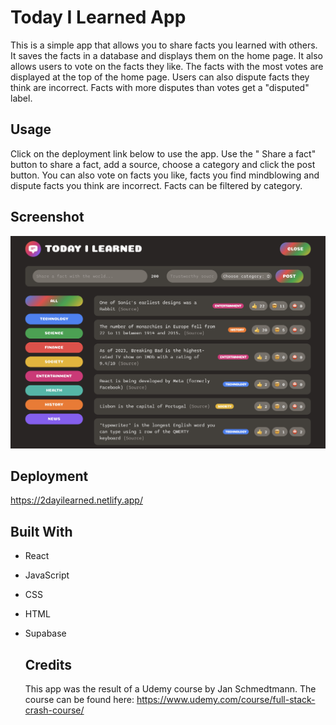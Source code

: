 # Today I Learned App
This is a simple app that allows you to share facts you learned with others. It saves the facts in a database and displays them on the home page. It also allows users to vote on the facts they like. The facts with the most votes are displayed at the top of the home page. Users can also dispute facts they think are incorrect. Facts with more disputes than votes get a "disputed" label.

## Usage
 Click on the deployment link below to use the app. Use the " Share a fact" button to share a fact, add a source, choose a category and click the post button. You can also vote on facts you like, facts you find mindblowing and dispute facts you think are incorrect. 
 Facts can be filtered by category.

 ## Screenshot
![Screenshot](app_screenshot.png)

## Deployment

https://2dayilearned.netlify.app/

## Built With

- React
- JavaScript
- CSS
- HTML
- Supabase
  
  ## Credits

  This app was the result of a Udemy course by Jan Schmedtmann. The course can be found here: https://www.udemy.com/course/full-stack-crash-course/
    



